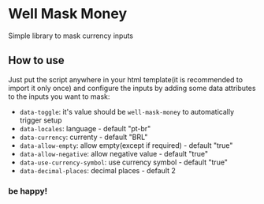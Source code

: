 # Well Mask Money

Simple library to mask currency inputs


## How to use

Just put the script anywhere in your html template(it is recommended to import it only once) and configure the inputs by adding some data attributes to the inputs you want to mask:

* `data-toggle`: it's value should be `well-mask-money` to automatically trigger setup
* `data-locales`: language - default "pt-br"
* `data-currency`: currenty - default "BRL"
* `data-allow-empty`: allow empty(except if required) - default "true"
* `data-allow-negative`: allow negative value - default "true"
* `data-use-currency-symbol`: use currency symbol - default "true"
* `data-decimal-places`: decimal places - default 2


### be happy!